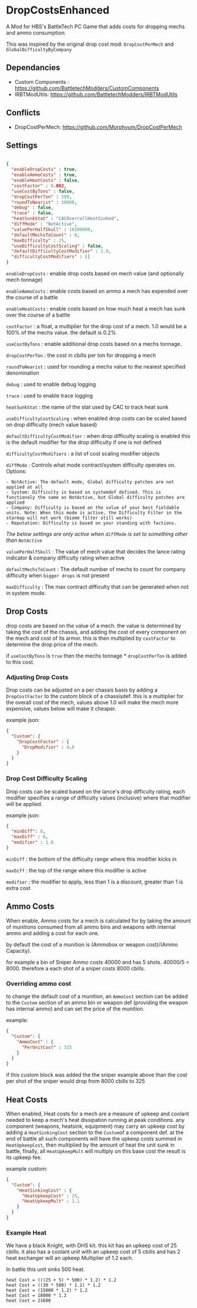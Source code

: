 # DropCostsEnhanced
A Mod for HBS's BattleTech PC Game that adds costs for dropping mechs and ammo consumption.

This was inspired by the original drop cost mod: `DropCostPerMech` and `GlobalDifficultyByCompany`

## Dependancies

- Custom Components : https://github.com/BattletechModders/CustomComponents
- IRBTModUtils: https://github.com/BattletechModders/IRBTModUtils

## Conflicts

- DropCostPerMech: https://github.com/Morphyum/DropCostPerMech


## Settings

```json

{
  "enableDropCosts" : true,
  "enableAmmoCosts" : true,
  "enableHeatCosts" : false,
  "costFactor" : 0.002,
  "useCostByTons" : false,
  "dropCostPerTon" : 500,
  "roundToNearist" : 10000,
  "debug" : false,
  "trace" : false,
  "heatSunkStat" : "CACOverrallHeatSinked",
  "diffMode" : "NotActive",
  "valuePerHalfSkull" : 16500000,
  "defaultMechsToCount" : 8,
  "maxDifficulty" : 25,
  "useDifficultyCostScaling" : false,
  "defaultDifficultyCostModifier" : 1.0,
  "difficultyCostModifiers" : []
}
```

`enableDropCosts` : enable drop costs based on mech value (and optionally mech tonnage)

`enableAmmoCosts` : enable costs based on ammo a mech has expended over the course of a battle

`enableHeatCosts` : enable costs based on how much heat a mech has sunk over the course of a battle

`costFactor` : a float, a multiplier for the drop cost of a mech. 1.0 would be a 100% of the mechs value. the default is 0.2%

`useCostByTons` : enable additional drop costs based on a mechs tonnage.

`dropCostPerTon` : the cost in cbills per ton for dropping a mech

`roundToNearist` : used for rounding a mechs value to the nearest specified denomination

`debug` : used to enable debug logging

`trace` : used to enable trace logging

`heatSunkStat` : the name of the stat used by CAC to track heat sunk

`useDifficultyCostScaling` : when enabled drop costs can be scaled based on drop difficulty (mech value based)

`defaultDifficultyCostModifier` : when drop difficulty scaling is enabled this is the default modifier for the drop difficulty if one is not defined

`difficultyCostModifiers` : a list of cost scaling modifier objects

`diffMode` : Controls what mode contract/system difficulty operates on. Options:

    - NotActive: The default mode, Global difficulty patches are not applied at all
    - System: Difficulty is based on systemdef defined. This is functionaly the same as NotActive, but Global difficulty patches are applied
    - Company: Difficulty is based on the value of your best fieldable units. Note: When this mode is active, the Difficulty Filter in the starmap will not work (biome filter still works)
    - Reputation: Difficulty is based on your standing with factions. 

*The below settings are only active when `diffMode` is set to something other than `NotActive`*

`valuePerHalfSkull` : The value of mech value that decides the lance rating indicator & company difficulty rating when active

`defaultMechsToCount` : The default number of mechs to count for company difficulty when `bigger drops` is not present

`maxDifficulty` : The max contract difficulty that can be generated when not in system mode.

## Drop Costs

drop costs are based on the value of a mech. the value is determined by taking the cost of the chassis,
and adding the cost of every component on the mech and cost of its armor. this is then multiplied
by `costFactor` to determine the drop price of the mech.

if `useCostByTons` is `true` then the mechs tonnage * `dropCostPerTon` is added to this cost.

### Adjusting Drop Costs

Drop costs can be adjusted on a per chassis basis by adding a `DropCostFactor` to the custom block of a chassisdef.
this is a multiplier for the overall cost of the mech, values above 1.0 will make the mech more expensive, values below will make it cheaper.

example json:
```json
{
  "Custom": {
    "DropCostFactor" : {
      "DropModifier" : 0.8
    }
  }
}
```

### Drop Cost Difficulty Scaling

Drop costs can be scaled based on the lance's drop difficulty rating, each modifier specifies a range of difficulty values
(inclusive) where that modifier will be applied.

example json:
```json
{
  "minDiff": 0,
  "maxDiff" : 0,
  "modifier" : 1.0
}
```

`minDiff` : the bottom of the difficulty range where this modifier kicks in

`maxDiff` : the top of the range where this modifier is active

`modifier` : the modifier to apply, less than 1 is a discount, greater than 1 is extra cost


## Ammo Costs

When enable, Ammo costs for a mech is calculated for by taking the amount of munitions consumed from all 
ammo bins and weapons with internal ammo and adding a cost for each one.

by default the cost of a munition is (Ammobox or weapon cost)/(Ammo Capacity).

for example a bin of Sniper Ammo costs 40000 and has 5 shots. 40000/5 = 8000. therefore a each shot of a sniper costs 8000 cbills.

### Overriding ammo cost

to change the default cost of a munition, an `AmmoCost` section can be added to the `Custom`
section of an ammo bin or weapon def (providing the weapon has internal ammo) and can set the price of the munition.

example:
```json
{
  "Custom": {
    "AmmoCost" : {
      "PerUnitCost" : 325
    }
  }
}
```

if this custom block was added the the sniper example above than the cost per shot of the sniper would drop from 8000 cbills to 325

## Heat Costs

When enabled, Heat costs for a mech are a measure of upkeep and coolant needed to keep a mech's heat dissipation
running at peak conditions. any component (weapons, heatsink, equipment) may carry an upkeep cost by adding a 
`HeatSinkingCost` section to the `Custom`of a component def. at the end of battle all such components will have the upkeep costs
summed in `HeatUpkeepCost`, then multiplied by the amount of heat the unit sunk in battle,
finally, all  `HeatUpkeepMult` will multiply on this base cost the result is its upkeep fee.

example custom:
```json
{
  "Custom": {
    "HeatSinkingCost" : {
      "HeatUpkeepCost" : 25,
      "HeatUpkeepMult" : 1.1
    }
  }
}
```

### Example Heat
We have a black Knight, with DHS kit. this kit has an upkeep cost of 25 cbills. it also has a coolant unit with an upkeep cost of 5 cbills and has 2 heat exchanger
will an upkeep Multiplier of 1.2 each.

In battle this unit sinks 500 heat.

```
heat Cost = (((25 + 5) * 500) * 1.2) * 1.2
heat Cost = ((30 * 500) * 1.2) * 1.2
heat Cost = (15000 * 1.2) * 1.2
heat Cost = 18000 * 1.2
heat Cost = 21600
```
          